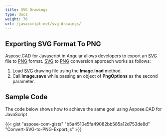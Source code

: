 ```yaml
---
title: SVG Drawings
type: docs
weight: 70
url: /javascript-net/svg-drawings/
---
```


## **Exporting SVG Format To PNG**

Aspose.CAD for Javascript in Angular allows developers to export an [SVG](https://docs.fileformat.com/page-description-language/svg/) file to [PNG](https://docs.fileformat.com/image/png/) format.
[SVG](https://docs.fileformat.com/page-description-language/svg/) to [PNG](https://docs.fileformat.com/image/png/) conversion approach works as follows:

1. Load [SVG](https://docs.fileformat.com/page-description-language/svg/) drawing file using the **Image.load** method.
1. Call **Image.save** while passing an object of **PngOptions** as the second parameter.

## Sample Code

The code below shows how to achieve the same goal using Aspose.CAD for JavaScript

{{< gist "aspose-com-gists" "b5a4510e5fa49082bb585a12d753de8d" "Convert-SVG-to-PNG-Export.js" >}}
